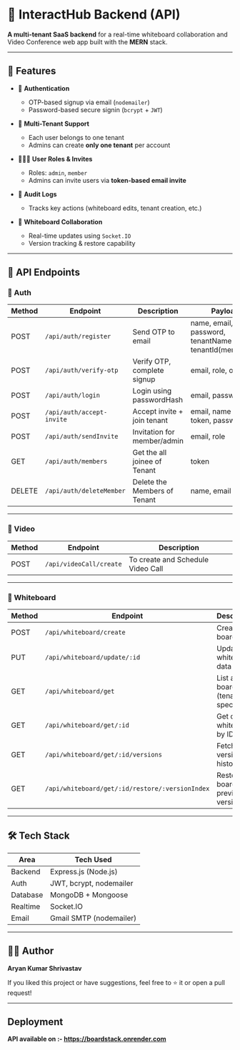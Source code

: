 # 🧾 InteractHub Backend (API)

**A multi-tenant SaaS backend** for a real-time whiteboard collaboration and Video Conference web app built with the **MERN** stack.

---

## 🚀 Features

- 🔐 **Authentication**
  - OTP-based signup via email (`nodemailer`)
  - Password-based secure signin (`bcrypt` + `JWT`)

- 🏢 **Multi-Tenant Support**
  - Each user belongs to one tenant
  - Admins can create **only one tenant** per account

- 🧑‍🤝‍🧑 **User Roles & Invites**
  - Roles: `admin`, `member`
  - Admins can invite users via **token-based email invite**

- 📜 **Audit Logs**
  - Tracks key actions (whiteboard edits, tenant creation, etc.)

- 🎨 **Whiteboard Collaboration**
  - Real-time updates using `Socket.IO`
  - Version tracking & restore capability


---

## 📡 API Endpoints

### 🔐 Auth

| Method | Endpoint                   | Description                  | Payload
|--------|----------------------------|------------------------------|---------
| POST   | `/api/auth/register`       | Send OTP to email            | name, email, password, tenantName(admin), tenantId(member)                 |
| POST   | `/api/auth/verify-otp`     | Verify OTP, complete signup  | email, role, otp                                                            |
| POST   | `/api/auth/login`          | Login using passwordHash     | email, password                                                             |
| POST   | `/api/auth/accept-invite`  | Accept invite + join tenant  | email, name , invite token, password                                        |
| POST   | `/api/auth/sendInvite`     | Invitation for member/admin  | email, role |
| GET    | `/api/auth/members`        | Get the all joinee of Tenant | token |
| DELETE | `/api/auth/deleteMember`   | Delete the Members of Tenant | name, email |

---

### 🎥 Video

| Method | Endpoint                 | Description                       |
|--------|--------------------------|-----------------------------------|
| POST   | `/api/videoCall/create`  | To create and Schedule Video Call |

---

### 📝 Whiteboard

| Method | Endpoint                                        | Description                       |
|--------|-------------------------------------------------|-----------------------------------|
| POST   | `/api/whiteboard/create`                        | Create new board                  |
| PUT    | `/api/whiteboard/update/:id`                    | Update whiteboard data            |
| GET    | `/api/whiteboard/get`                           | List all boards (tenant-specific) |
| GET    | `/api/whiteboard/get/:id`                       | Get one whiteboard by ID          |
| GET    | `/api/whiteboard/get/:id/versions`              | Fetch board version history       |
| GET    | `/api/whiteboard/get/:id/restore/:versionIndex` | Restore board to previous version |

---

## 🛠 Tech Stack

| Area     | Tech Used               |
|----------|-------------------------|
| Backend  | Express.js (Node.js)    |
| Auth     | JWT, bcrypt, nodemailer |
| Database | MongoDB + Mongoose      |
| Realtime | Socket.IO               |
| Email    | Gmail SMTP (nodemailer) |

---

## 🧑‍💻 Author

**Aryan Kumar Shrivastav**

If you liked this project or have suggestions, feel free to ⭐ it or open a pull request!

---

## Deployment

**API available on :- https://boardstack.onrender.com** 
